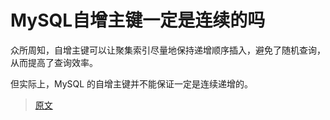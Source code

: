 # MySQL自增主键一定是连续的吗

众所周知，自增主键可以让聚集索引尽量地保持递增顺序插入，避免了随机查询，从而提高了查询效率。

但实际上，MySQL 的自增主键并不能保证一定是连续递增的。

> [原文](https://github.com/Snailclimb/JavaGuide/blob/main/docs/database/mysql/mysql-auto-increment-primary-key-continuous.md)
